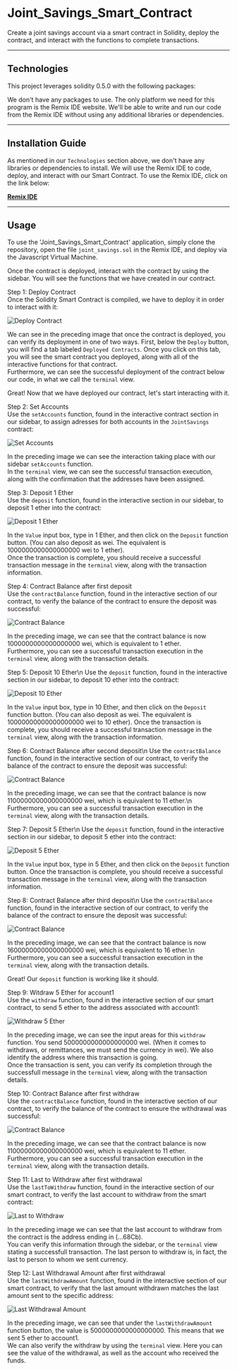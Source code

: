 # Joint_Savings_Smart_Contract
Create a joint savings account via a smart contract in Solidity, deploy the contract, and interact with the functions to complete transactions.

---

## Technologies

This project leverages solidity 0.5.0 with the following packages:

We don't have any packages to use. The only platform we need for this program is the Remix IDE website. We'll be able to write and run our code from the Remix IDE without using any additional libraries or dependencies. 

---

## Installation Guide

As mentioned in our `Technologies` section above, we don't have any libraries or dependencies to install. We will use the Remix IDE to code, deploy, and interact with our Smart Contract. 
To use the Remix IDE, click on the link below:

**[Remix IDE](https://remix.ethereum.org/)**

---

## Usage

To use the 'Joint_Savings_Smart_Contract' application, simply clone the repository, open the file `joint_savings.sol` in the Remix IDE, and deploy via the Javascript Virtual Machine.

Once the contract is deployed, interact with the contract by using the sidebar. You will see the functions that we have created in our contract. 

Step 1: Deploy Contract<br>
Once the Solidity Smart Contract is compiled, we have to deploy it in order to interact with it:

![Deploy Contract](Execution_Results/one_deploy_contract.png)

We can see in the preceding image that once the contract is deployed, you can verify its deployment in one of two ways. First, below the `Deploy` button, you will find a tab labeled `Deployed Contracts`. Once you click on this tab, you will see the smart contract you deployed, along with all of the interactive functions for that contract.<br>
Furthermore, we can see the successful deployment of the contract below our code, in what we call the `terminal` view. 

Great! Now that we have deployed our contract, let's start interacting with it. 

Step 2: Set Accounts<br>
Use the `setAccounts` function, found in the interactive contract section in our sidebar, to assign adresses for both accounts in the `JointSavings` contract:

![Set Accounts](Execution_Results/two_set_accounts.png)

In the preceding image we can see the interaction taking place with our sidebar `setAccounts` function.<br>
In the `terminal` view, we can see the successful transaction execution, along with the confirmation that the addresses have been assigned. 

Step 3: Deposit 1 Ether<br>
Use the `deposit` function, found in the interactive section in our sidebar, to deposit 1 ether into the contract:

![Deposit 1 Ether](Execution_Results/three_deposit_1_ether.png)

In the `Value` input box, type in 1 Ether, and then click on the `Deposit` function button. (You can also deposit as wei. The equivalent is 1000000000000000000 wei to 1 ether).<br>
Once the transaction is complete, you should receive a successful transaction message in the `terminal` view, along with the transaction information. 

Step 4: Contract Balance after first deposit<br>
Use the `contractBalance` function, found in the interactive section of our contract, to verify the balance of the contract to ensure the deposit was successful:

![Contract Balance](Execution_Results/four_contract_balance.png)

In the preceding image, we can see that the contract balance is now 1000000000000000000 wei, which is equivalent to 1 ether.<br>
Furthermore, you can see a successful transaction execution in the `terminal` view, along with the transaction details. 

Step 5: Deposit 10 Ether\n
Use the `deposit` function, found in the interactive section in our sidebar, to deposit 10 ether into the contract:

![Deposit 10 Ether](Execution_Results/five_deposit_10_ether.png)

In the `Value` input box, type in 10 Ether, and then click on the `Deposit` function button. (You can also deposit as wei. The equivalent is 10000000000000000000 wei to 10 ether). Once the transaction is complete, you should receive a successful transaction message in the `terminal` view, along with the transaction information.

Step 6: Contract Balance after second deposit\n
Use the `contractBalance` function, found in the interactive section of our contract, to verify the balance of the contract to ensure the deposit was successful:

![Contract Balance](Execution_Results/six_contract_balance.png)

In the preceding image, we can see that the contract balance is now 11000000000000000000 wei, which is equivalent to 11 ether.\n
Furthermore, you can see a successful transaction execution in the `terminal` view, along with the transaction details.

Step 7: Deposit 5 Ether\n
Use the `deposit` function, found in the interactive section in our sidebar, to deposit 5 ether into the contract:

![Deposit 5 Ether](Execution_Results/seven_deposit_5_ether.png)

In the `Value` input box, type in 5 Ether, and then click on the `Deposit` function button. Once the transaction is complete, you should receive a successful transaction message in the `terminal` view, along with the transaction information.

Step 8: Contract Balance after third deposit\n
Use the `contractBalance` function, found in the interactive section of our contract, to verify the balance of the contract to ensure the deposit was successful:

![Contract Balance](Execution_Results/eight_contract_balance.png)

In the preceding image, we can see that the contract balance is now 16000000000000000000 wei, which is equivalent to 16 ether.\n
Furthermore, you can see a successful transaction execution in the `terminal` view, along with the transaction details.

Great! Our `deposit` function is working like it should. 

Step 9: Witdraw 5 Ether for account1<br>
Use the `withdraw` function, found in the interactive section of our smart contract, to send 5 ether to the address associated with account1:

![Withdraw 5 Ether](Execution_Results/nine_withdraw_5_ether.png)

In the preceding image, we can see the input areas for this `withdraw` function. You send 5000000000000000000 wei. (When it comes to withdraws, or remittances, we must send the currency in wei). We also identify the address where this transaction is going.<br>
Once the transaction is sent, you can verify its completion through the successfull message in the `terminal` view, along with the transaction details. 

Step 10: Contract Balance after first withdraw<br>
Use the `contractBalance` function, found in the interactive section of our contract, to verify the balance of the contract to ensure the withdrawal was successful:

![Contract Balance](Execution_Results/ten_contract_balance.png)

In the preceding image, we can see that the contract balance is now 11000000000000000000 wei, which is equivalent to 11 ether.<br>
Furthermore, you can see a successful transaction execution in the `terminal` view, along with the transaction details.

Step 11: Last to Withdraw after first withdrawal<br>
Use the `lastToWithdraw` function, found in the interactive section of our smart contract, to verify the last account to withdraw from the smart contract:

![Last to Withdraw](Execution_Results/eleven_last_to_withdraw.png)

In the preceding image we can see that the last account to withdraw from the contract is the address ending in (...68Cb).<br>
You can verify this information through the sidebar, or the `terminal` view stating a successfull transaction. The last person to withdraw is, in fact, the last to person to whom we sent currency.

Step 12: Last Withdrawal Amount after first withdrawal<br>
Use the `lastWithdrawAmount` function, found in the interactive section of our smart contract, to verify that the last amount withdrawn matches the last amount sent to the specific address:

![Last Withdrawal Amount](Execution_Results/twelve_last_withdraw_amount.png)

In the preceding image, we can see that under the `lastWithdrawAmount` function button, the value is 5000000000000000000. This means that we sent 5 ether to account1.<br>
We can also verify the withdraw by using the `terminal` view. Here you can see the value of the withdrawal, as well as the account who received the funds. 